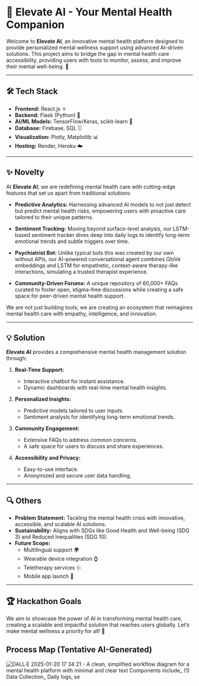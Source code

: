 # 🚀 Elevate AI - Your Mental Health Companion

Welcome to **Elevate AI**, an innovative mental health platform designed to provide personalized mental wellness support using advanced AI-driven solutions. This project aims to bridge the gap in mental health care accessibility, providing users with tools to monitor, assess, and improve their mental well-being. 🌟

---

## 🛠️ Tech Stack

- **Frontend:** React.js ⚛️
- **Backend:** Flask (Python) 🐍
- **AI/ML Models:** TensorFlow/Keras, scikit-learn 🤖
- **Database:** Firebase, SQL 🗄️
- **Visualization:** Plotly, Matplotlib 📊
- **Hosting:** Render, Heroku ☁️

---

## ✨ Novelty

At **Elevate AI**, we are redefining mental health care with cutting-edge features that set us apart from traditional solutions:

- **Predictive Analytics:** Harnessing advanced AI models to not just detect but predict mental health risks, empowering users with proactive care tailored to their unique patterns.

- **Sentiment Tracking:** Moving beyond surface-level analysis, our LSTM-based sentiment tracker dives deep into daily logs to identify long-term emotional trends and subtle triggers over time.

- **Psychiatrist Bot:** Unlike typical bots this was created by our own without APIs, our AI-powered conversational agent combines GloVe embeddings and LSTM for empathetic, context-aware therapy-like interactions, simulating a trusted therapist experience.

- **Community-Driven Forums:** A unique repository of 60,000+ FAQs curated to foster open, stigma-free discussions while creating a safe space for peer-driven mental health support.

We are not just building tools; we are creating an ecosystem that reimagines mental health care with empathy, intelligence, and innovation.

---

## 💡 Solution

**Elevate AI** provides a comprehensive mental health management solution through:

1. **Real-Time Support:**
   - Interactive chatbot for instant assistance.
   - Dynamic dashboards with real-time mental health insights.

2. **Personalized Insights:**
   - Predictive models tailored to user inputs.
   - Sentiment analysis for identifying long-term emotional trends.

3. **Community Engagement:**
   - Extensive FAQs to address common concerns.
   - A safe space for users to discuss and share experiences.

4. **Accessibility and Privacy:**
   - Easy-to-use interface.
   - Anonymized and secure user data handling.

---

## 🔍 Others

- **Problem Statement:** Tackling the mental health crisis with innovative, accessible, and scalable AI solutions.
- **Sustainability:** Aligns with SDGs like Good Health and Well-being (SDG 3) and Reduced Inequalities (SDG 10).
- **Future Scope:**
  - Multilingual support 🌍
  - Wearable device integration ⌚
  - Teletherapy services 🩺
  - Mobile app launch 📱

---

## 🏆 Hackathon Goals
We aim to showcase the power of AI in transforming mental health care, creating a scalable and impactful solution that reaches users globally. Let’s make mental wellness a priority for all! 🌈

## Process Map (Tentative AI-Generated)
![DALL·E 2025-01-20 17 34 21 - A clean, simplified workflow diagram for a mental health platform with minimal and clear text  Components include_ (1) Data Collection_ Daily logs, se](https://github.com/user-attachments/assets/0a4a6a5a-c0c4-4ebd-b35e-4e56ea1d21e3)
